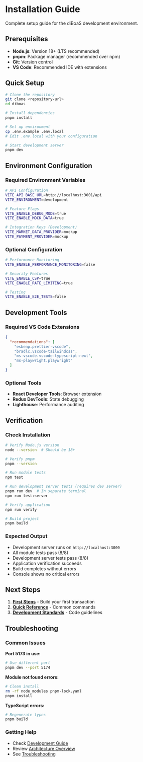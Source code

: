 # Installation Guide

Complete setup guide for the diBoaS development environment.

## Prerequisites

- **Node.js**: Version 18+ (LTS recommended)
- **pnpm**: Package manager (recommended over npm)
- **Git**: Version control
- **VS Code**: Recommended IDE with extensions

## Quick Setup

```bash
# Clone the repository
git clone <repository-url>
cd diboas

# Install dependencies
pnpm install

# Set up environment
cp .env.example .env.local
# Edit .env.local with your configuration

# Start development server
pnpm dev
```

## Environment Configuration

### Required Environment Variables

```bash
# API Configuration
VITE_API_BASE_URL=http://localhost:3001/api
VITE_ENVIRONMENT=development

# Feature Flags
VITE_ENABLE_DEBUG_MODE=true
VITE_ENABLE_MOCK_DATA=true

# Integration Keys (Development)
VITE_MARKET_DATA_PROVIDER=mockup
VITE_PAYMENT_PROVIDER=mockup
```

### Optional Configuration

```bash
# Performance Monitoring
VITE_ENABLE_PERFORMANCE_MONITORING=false

# Security Features
VITE_ENABLE_CSP=true
VITE_ENABLE_RATE_LIMITING=true

# Testing
VITE_ENABLE_E2E_TESTS=false
```

## Development Tools

### Required VS Code Extensions

```json
{
  "recommendations": [
    "esbenp.prettier-vscode",
    "bradlc.vscode-tailwindcss",
    "ms-vscode.vscode-typescript-next",
    "ms-playwright.playwright"
  ]
}
```

### Optional Tools

- **React Developer Tools**: Browser extension
- **Redux DevTools**: State debugging
- **Lighthouse**: Performance auditing

## Verification

### Check Installation

```bash
# Verify Node.js version
node --version  # Should be 18+

# Verify pnpm
pnpm --version

# Run module tests  
npm test

# Run development server tests (requires dev server)
pnpm run dev  # In separate terminal
npm run test:server

# Verify application
npm run verify

# Build project
pnpm build
```

### Expected Output

- Development server runs on `http://localhost:3000`
- All module tests pass (8/8)
- Development server tests pass (8/8)
- Application verification succeeds
- Build completes without errors
- Console shows no critical errors

## Next Steps

1. **[First Steps](./FIRST_STEPS.md)** - Build your first transaction
2. **[Quick Reference](./QUICK_REFERENCE.md)** - Common commands
3. **[Development Standards](../development/STANDARDS.md)** - Code guidelines

## Troubleshooting

### Common Issues

**Port 5173 in use:**
```bash
# Use different port
pnpm dev --port 5174
```

**Module not found errors:**
```bash
# Clean install
rm -rf node_modules pnpm-lock.yaml
pnpm install
```

**TypeScript errors:**
```bash
# Regenerate types
pnpm build
```

### Getting Help

- Check [Development Guide](../development/STANDARDS.md)
- Review [Architecture Overview](../architecture/OVERVIEW.md)
- See [Troubleshooting](./TROUBLESHOOTING.md)